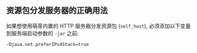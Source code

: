 ## 资源包分发服务器的正确用法

如果想使用萌芽内置的 HTTP 服务器分发资源包 (`self_host`), 必须添加以下变量到服务端启动参数的 `-jar` 之前:

```
-Djava.net.preferIPv4Stack=true
```
